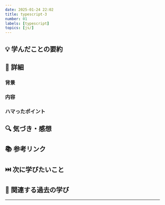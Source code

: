 ```yaml
---
date: 2025-01-24 22:02
title: typescript-3
number: 01
labels: [typescript]
topics: [js/]
---
```


## 💡 学んだことの要約

## 📝 詳細

### 背景

### 内容

### ハマったポイント

## 🔍 気づき・感想

## 📚 参考リンク

## ⏭️ 次に学びたいこと

## 📌 関連する過去の学び

---